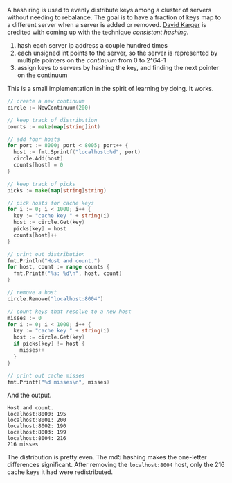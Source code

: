 A hash ring is used to evenly distribute keys among a cluster of servers without needing to rebalance. The goal is to have a fraction of keys map to a different server when a server is added or removed. [David Karger](http://people.csail.mit.edu/karger/) is credited with coming up with the technique *consistent hashing*.

1. hash each server ip address a couple hundred times
2. each unsigned int points to the server, so the server is represented by multiple pointers on the *continuum* from 0 to 2^64-1
3. assign keys to servers by hashing the key, and finding the next pointer on the continuum

This is a small implementation in the spirit of learning by doing. It works.

```go
// create a new continuum
circle := NewContinuum(200)

// keep track of distribution
counts := make(map[string]int)

// add four hosts
for port := 8000; port < 8005; port++ {
  host := fmt.Sprintf("localhost:%d", port)
  circle.Add(host)
  counts[host] = 0
}

// keep track of picks
picks := make(map[string]string)

// pick hosts for cache keys
for i := 0; i < 1000; i++ {
  key := "cache key " + string(i)
  host := circle.Get(key)
  picks[key] = host
  counts[host]++
}

// print out distribution
fmt.Println("Host and count.")
for host, count := range counts {
  fmt.Printf("%s: %d\n", host, count)
}

// remove a host
circle.Remove("localhost:8004")

// count keys that resolve to a new host
misses := 0
for i := 0; i < 1000; i++ {
  key := "cache key " + string(i)
  host := circle.Get(key)
  if picks[key] != host {
    misses++
  }
}

// print out cache misses
fmt.Printf("%d misses\n", misses)
```

And the output.

```
Host and count.
localhost:8000: 195
localhost:8001: 200
localhost:8002: 190
localhost:8003: 199
localhost:8004: 216
216 misses
```

The distribution is pretty even. The md5 hashing makes the one-letter differences significant. After removing the `localhost:8004` host, only the 216 cache keys it had were redistributed. 
